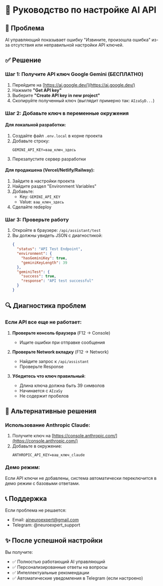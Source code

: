 # 🔧 Руководство по настройке AI API

## 🚨 Проблема
AI управляющий показывает ошибку "Извините, произошла ошибка" из-за отсутствия или неправильной настройки API ключей.

## ✅ Решение

### Шаг 1: Получите API ключ Google Gemini (БЕСПЛАТНО)

1. Перейдите на [https://ai.google.dev/](https://ai.google.dev/)
2. Нажмите **"Get API key"**
3. Выберите **"Create API key in new project"**
4. Скопируйте полученный ключ (выглядит примерно так: `AIzaSyD...`)

### Шаг 2: Добавьте ключ в переменные окружения

#### Для локальной разработки:
1. Создайте файл `.env.local` в корне проекта
2. Добавьте строку:
   ```
   GEMINI_API_KEY=ваш_ключ_здесь
   ```
3. Перезапустите сервер разработки

#### Для продакшена (Vercel/Netlify/Railway):
1. Зайдите в настройки проекта
2. Найдите раздел "Environment Variables"
3. Добавьте:
   - Key: `GEMINI_API_KEY`
   - Value: `ваш_ключ_здесь`
4. Сделайте redeploy

### Шаг 3: Проверьте работу

1. Откройте в браузере: `/api/assistant/test`
2. Вы должны увидеть JSON с диагностикой:
   ```json
   {
     "status": "API Test Endpoint",
     "environment": {
       "hasGeminiKey": true,
       "geminiKeyLength": 39
     },
     "geminiTest": {
       "success": true,
       "response": "API test successful"
     }
   }
   ```

## 🔍 Диагностика проблем

### Если API все еще не работает:

1. **Проверьте консоль браузера** (F12 → Console)
   - Ищите ошибки при отправке сообщения

2. **Проверьте Network вкладку** (F12 → Network)
   - Найдите запрос к `/api/assistant`
   - Проверьте Response

3. **Убедитесь что ключ правильный**:
   - Длина ключа должна быть 39 символов
   - Начинается с `AIzaSy`
   - Не содержит пробелов

## 🎯 Альтернативные решения

### Использование Anthropic Claude:
1. Получите ключ на [https://console.anthropic.com/](https://console.anthropic.com/)
2. Добавьте в окружение:
   ```
   ANTHROPIC_API_KEY=ваш_ключ_claude
   ```

### Демо режим:
Если API ключи не добавлены, система автоматически переключится в демо режим с базовыми ответами.

## 📞 Поддержка

Если проблема не решается:
- Email: aineuroexpert@gmail.com
- Telegram: @neuroexpert_support

## ✨ После успешной настройки

Вы получите:
- ✅ Полностью работающий AI управляющий
- ✅ Персонализированные ответы на вопросы
- ✅ Интеллектуальные рекомендации
- ✅ Автоматические уведомления в Telegram (если настроено)